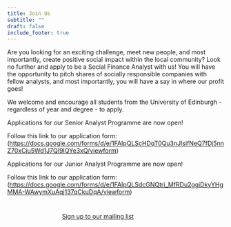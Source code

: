 ```yaml
---
title: Join Us
subtitle: ""
draft: false
include_footer: true
---
```

Are you looking for an exciting challenge, meet new people, and most importantly, create positive social impact within the local community? Look no further and apply to be a Social Finance Analyst with us! You will have the opportunity to pitch shares of socially responsible companies with fellow analysts, and most importantly, you will have a say in where our profit goes!

We welcome and encourage all students from the University of Edinburgh - regardless of year and degree - to apply. 

Applications for our Senior Analyst Programme are now open!

Follow this link to our application form: (https://docs.google.com/forms/d/e/1FAIpQLScHDqT0Qu3nJIsifNeQ7fDj5nnZ70xCju5Wd1J7QI9IQYe3xQ/viewform)

Applications for our Junior Analyst Programme are now open!

Follow this link to our application form: (https://docs.google.com/forms/d/e/1FAIpQLSdcGNQtri_MfRDu2ggiDkyYHgMMA-WAwymXuAqj137qCkuDqA/viewform)

<a href="http://eepurl.com/dEBYnX">
<span class="button signup-button rounded secondary-btn raised" style="width: 250px; margin: auto; margin-top: 40px; display: flex;">
    Sign up to our mailing list
</span>
</a>